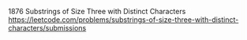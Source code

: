 1876 Substrings of Size Three with Distinct Characters https://leetcode.com/problems/substrings-of-size-three-with-distinct-characters/submissions